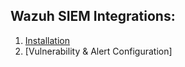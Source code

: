 <h2>Wazuh SIEM Integrations:</h2>

1. [Installation](https://github.com/georgecyberli/WazuhInstallation)
2. [Vulnerability & Alert Configuration]

